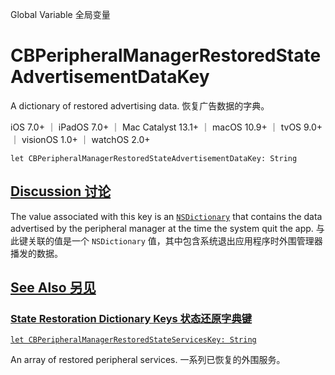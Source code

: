 Global Variable 全局变量

# CBPeripheralManagerRestoredStateAdvertisementDataKey

A dictionary of restored advertising data.
恢复广告数据的字典。

iOS 7.0+ ｜ iPadOS 7.0+ ｜ Mac Catalyst 13.1+ ｜ macOS 10.9+ ｜ tvOS 9.0+ ｜ visionOS 1.0+ ｜ watchOS 2.0+ 

```
let CBPeripheralManagerRestoredStateAdvertisementDataKey: String
```



## [Discussion 讨论](https://developer.apple.com/documentation/corebluetooth/cbperipheralmanagerrestoredstateadvertisementdatakey#Discussion)

The value associated with this key is an [`NSDictionary`](https://developer.apple.com/documentation/foundation/nsdictionary) that contains the data advertised by the peripheral manager at the time the system quit the app.
与此键关联的值是一个 `NSDictionary` 值，其中包含系统退出应用程序时外围管理器播发的数据。



## [See Also 另见](https://developer.apple.com/documentation/corebluetooth/cbperipheralmanagerrestoredstateadvertisementdatakey#see-also)

### [State Restoration Dictionary Keys 状态还原字典键](https://developer.apple.com/documentation/corebluetooth/cbperipheralmanagerrestoredstateadvertisementdatakey#State-Restoration-Dictionary-Keys)

[`let CBPeripheralManagerRestoredStateServicesKey: String`](https://developer.apple.com/documentation/corebluetooth/cbperipheralmanagerrestoredstateserviceskey)

An array of restored peripheral services.
一系列已恢复的外围服务。
